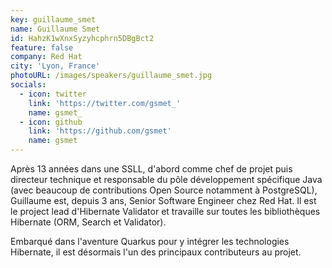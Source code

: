 ```yaml
---
key: guillaume_smet
name: Guillaume Smet
id: HahzK1wXnxSyzyhcphrn5DBgBct2
feature: false
company: Red Hat
city: 'Lyon, France'
photoURL: /images/speakers/guillaume_smet.jpg
socials:
  - icon: twitter
    link: 'https://twitter.com/gsmet_'
    name: gsmet_
  - icon: github
    link: 'https://github.com/gsmet'
    name: gsmet
---
```

Après 13 années dans une SSLL, d'abord comme chef de projet puis directeur technique et responsable du pôle développement spécifique Java (avec beaucoup de contributions Open Source notamment à PostgreSQL), Guillaume est, depuis 3 ans, Senior Software Engineer chez Red Hat. Il est le project lead d'Hibernate Validator et travaille sur toutes les bibliothèques Hibernate (ORM, Search et Validator).

Embarqué dans l'aventure Quarkus pour y intégrer les technologies Hibernate, il est désormais l'un des principaux contributeurs au projet.